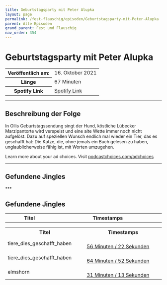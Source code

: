 ```yaml
---
title: Geburtstagsparty mit Peter Alupka
layout: page
permalink: /fest-flauschig/episoden/Geburtstagsparty-mit-Peter-Alupka
parent: Alle Episoden
grand_parent: Fest und Flauschig
nav_order: 354
---
```


# Geburtstagsparty mit Peter Alupka
<table class="resp-table dcf-table dcf-table-responsive dcf-table-bordered dcf-table-striped dcf-w-100%">
                    <tbody>
                        <tr>
                            <th scope="row">Veröffentlich am:</th>
                            <td data-label="Veröffentlich am:">16. Oktober 2021</td>
                        </tr>
                        <tr>
                            <th scope="row">Länge </th>
                            <td data-label="Länge ">67 Minuten</td>
                        </tr><tr>
                                <th scope="row">Spotify Link</th>
                                <td data-label="Spotify Link"><a href="https://open.spotify.com/episode/0cjy725bndUz0RA9hKev1g">Spotify Link</a></td>
                            </tr></tbody>
                </table>

***

## Beschreibung der Folge

<div>
<p>In Ollis Geburtstagssendung singt der Hund, köstliche Lübecker Marzipantorte wird verspeist und eine alte Wette immer noch nicht aufgelöst. Dazu auf speziellen Wunsch endlich mal wieder ein Tier, das es geschafft hat: Die Katze, die, ohne jemals ein Buch gelesen zu haben, unglaublicherweise fähig ist, mit Worten umzugehen.</p><p> </p><p>Learn more about your ad choices. Visit <a href="https://podcastchoices.com/adchoices">podcastchoices.com/adchoices</a></p>  
</div>

***

## Gefundene Jingles

<table style="display: table;">
                                    <tr>
                                        <th class="tableColumnTitle">Titel</th>
                                        <th class="tableColumnTimestamps">Timestamps</th>
                                    </tr>
                                    ***

## Gefundene Jingles

<table style="display: table;">
                                    <tr>
                                        <th class="tableColumnTitle">Titel</th>
                                        <th class="tableColumnTimestamps">Timestamps</th>
                                    </tr>
                                    <tr>
                                <td markdown="span"  class="tableColumnTitle">tiere_dies_geschafft_haben</td>
                                <td markdown="span" class="tableColumnTimestamps">
                                <br>
                                <a href="https://open.spotify.com/episode/0cjy725bndUz0RA9hKev1g?t=3382">
                                56 Minuten / 22 Sekunden</a>
                                </td></tr><tr>
                                <td markdown="span"  class="tableColumnTitle">tiere_dies_geschafft_haben</td>
                                <td markdown="span" class="tableColumnTimestamps">
                                <br>
                                <a href="https://open.spotify.com/episode/0cjy725bndUz0RA9hKev1g?t=3892">
                                64 Minuten / 52 Sekunden</a>
                                </td></tr><tr>
                                <td markdown="span"  class="tableColumnTitle">elmshorn</td>
                                <td markdown="span" class="tableColumnTimestamps">
                                <br>
                                <a href="https://open.spotify.com/episode/0cjy725bndUz0RA9hKev1g?t=1873">
                                31 Minuten / 13 Sekunden</a>
                                </td></tr></table>